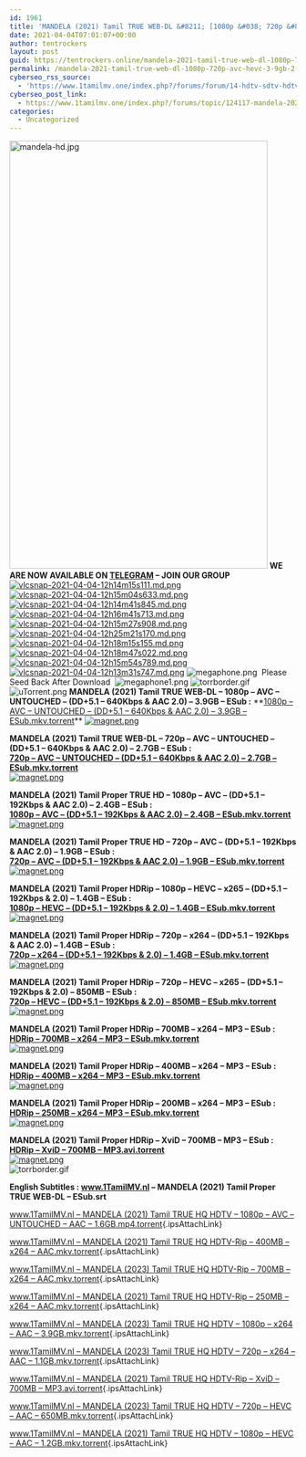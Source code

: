 ```yaml
---
id: 1961
title: 'MANDELA (2021) Tamil TRUE WEB-DL &#8211; [1080p &#038; 720p &#8211; AVC / HEVC &#8211; 3.9GB &#8211; 2.6GB &#8211; 1.9GB &#8211; 1.3GB &#038; 850MB] &#8211; [x264 / XviD &#8211; 700MB &#8211; 400MB &#038; 250MB] &#8211; ESub'
date: 2021-04-04T07:01:07+00:00
author: tentrockers
layout: post
guid: https://tentrockers.online/mandela-2021-tamil-true-web-dl-1080p-720p-avc-hevc-3-9gb-2-6gb-1-9gb-1-3gb-850mb-x264-xvid-700mb-400mb-250mb-esub/
permalink: /mandela-2021-tamil-true-web-dl-1080p-720p-avc-hevc-3-9gb-2-6gb-1-9gb-1-3gb-850mb-x264-xvid-700mb-400mb-250mb-esub/
cyberseo_rss_source:
  - 'https://www.1tamilmv.one/index.php?/forums/forum/14-hdtv-sdtv-hdtv-rips.xml&page=2'
cyberseo_post_link:
  - https://www.1tamilmv.one/index.php?/forums/topic/124117-mandela-2021-tamil-true-web-dl-1080p-720p-avc-hevc-39gb-26gb-19gb-13gb-850mb-x264-xvid-700mb-400mb-250mb-esub/
categories:
  - Uncategorized
---
```

<img loading="lazy" alt="mandela-hd.jpg" class="ipsImage" height="750px" src="https://i.extraimages.net/images/2021/04/04/mandela-hd.jpg" width="453px" />  
<span><strong><span>WE ARE NOW AVAILABLE ON&nbsp;</span><u><a href="https://t.me/TamilMVSocial" rel="external nofollow noopener" target="_blank"><span>TELEGRAM</span></a></u><span>&nbsp;&#8211; JOIN OUR GROUP</span></strong></span>  
<a href="https://extraimages.net/image/Uk2Zx" rel="external nofollow"><img alt="vlcsnap-2021-04-04-12h14m15s111.md.png" class="ipsImage" src="https://i.extraimages.net/images/2021/04/04/vlcsnap-2021-04-04-12h14m15s111.md.png" /></a><a href="https://extraimages.net/image/UkZRU" rel="external nofollow"><img alt="vlcsnap-2021-04-04-12h15m04s633.md.png" class="ipsImage" src="https://i.extraimages.net/images/2021/04/04/vlcsnap-2021-04-04-12h15m04s633.md.png" /></a><a href="https://extraimages.net/image/Ukzka" rel="external nofollow"><img alt="vlcsnap-2021-04-04-12h14m41s845.md.png" class="ipsImage" src="https://i.extraimages.net/images/2021/04/04/vlcsnap-2021-04-04-12h14m41s845.md.png" /></a><a href="https://extraimages.net/image/Ukgqs" rel="external nofollow"><img alt="vlcsnap-2021-04-04-12h16m41s713.md.png" class="ipsImage" src="https://i.extraimages.net/images/2021/04/04/vlcsnap-2021-04-04-12h16m41s713.md.png" /></a><a href="https://extraimages.net/image/Uku5B" rel="external nofollow"><img alt="vlcsnap-2021-04-04-12h15m27s908.md.png" class="ipsImage" src="https://i.extraimages.net/images/2021/04/04/vlcsnap-2021-04-04-12h15m27s908.md.png" /></a><a href="https://extraimages.net/image/Ukrjn" rel="external nofollow"><img alt="vlcsnap-2021-04-04-12h25m21s170.md.png" class="ipsImage" src="https://i.extraimages.net/images/2021/04/04/vlcsnap-2021-04-04-12h25m21s170.md.png" /></a><a href="https://extraimages.net/image/UkImk" rel="external nofollow"><img alt="vlcsnap-2021-04-04-12h18m15s155.md.png" class="ipsImage" src="https://i.extraimages.net/images/2021/04/04/vlcsnap-2021-04-04-12h18m15s155.md.png" /></a><a href="https://extraimages.net/image/UkPoh" rel="external nofollow"><img alt="vlcsnap-2021-04-04-12h18m47s022.md.png" class="ipsImage" src="https://i.extraimages.net/images/2021/04/04/vlcsnap-2021-04-04-12h18m47s022.md.png" /></a><a href="https://extraimages.net/image/UkOgy" rel="external nofollow"><img alt="vlcsnap-2021-04-04-12h15m54s789.md.png" class="ipsImage" src="https://i.extraimages.net/images/2021/04/04/vlcsnap-2021-04-04-12h15m54s789.md.png" /></a><a href="https://extraimages.net/image/UkEN8" rel="external nofollow"><img alt="vlcsnap-2021-04-04-12h13m31s747.md.png" class="ipsImage" src="https://i.extraimages.net/images/2021/04/04/vlcsnap-2021-04-04-12h13m31s747.md.png" /></a>  
<img alt="megaphone.png" class="ipsImage ipsImage_thumbnailed" data-fileid="26238" data-unique="vkuczn18s" src="https://www.1tamilmv.one/uploads/monthly_2018_01/megaphone.png.98ba8dbd136da11b8d3b32c4c66111da.png" /> &nbsp;<span>Please Seed Back After Download</span>&nbsp;&nbsp;<img alt="megaphone1.png" class="ipsImage ipsImage_thumbnailed" data-fileid="26239" data-unique="vkuczn18s" src="https://www.1tamilmv.one/uploads/monthly_2018_01/megaphone1.png.5caac63cf646a97afcd8c32ab313097e.png" />  
<img alt="torrborder.gif" class="ipsImage" data-fileid="26233" src="https://www.1tamilmv.one/uploads/monthly_2018_01/torrborder.gif.a36a064cf6ccdffab1019892c8caca2d.gif" />  
<img alt="uTorrent.png" class="ipsImage ipsImage_thumbnailed" data-fileid="26234" data-unique="vkuczn18s" src="https://www.1tamilmv.one/uploads/monthly_2018_01/uTorrent.png.049c3c21c5799cbfedf6b0a4b49684ee.png" />  
<span><strong>MANDELA (2021) Tamil&nbsp;TRUE WEB-DL &#8211; 1080p &#8211; AVC &#8211; UNTOUCHED &#8211; (DD+5.1 &#8211; 640Kbps & AAC 2.0)&nbsp;&#8211; 3.9GB&nbsp;&#8211; ESub&nbsp;:</strong></span>  
**<a class="ipsAttachLink" data-fileid="75177" href="https://www.1tamilmv.one/applications/core/interface/file/attachment.php?id=75177" rel><span>1080p &#8211; AVC &#8211; UNTOUCHED &#8211; (DD+5.1 &#8211; 640Kbps & AAC 2.0) &#8211; 3.9GB &#8211; ESub.mkv.torrent</span></a>**  
<a href="magnet:?xt=urn:btih:6726cbc0c611db57fcf160d8205f3aed9361f963&dn=www.1TamilMV.nl%20-%20MANDELA%20(2021)%20Tamil%20TRUE%20WEB-DL%20-%201080p%20-%20AVC%20-%20UNTOUCHED%20-%20(DD%2B5.1%20-%20640Kbps%20%26%20AAC%202.0)%20-%203.9GB%20-%20ESub.mkv&tr=udp%3A%2F%2Fp4p.arenabg.com%3A1337%2Fannounce&tr=http%3A%2F%2Fpow7.com%3A80%2Fannounce&tr=udp%3A%2F%2Ftracker.tiny-vps.com%3A6969%2Fannounce&tr=http%3A%2F%2Ftracker2.itzmx.com%3A6961%2Fannounce&tr=udp%3A%2F%2F151.80.120.114%3A2710%2Fannounce&tr=udp%3A%2F%2F9.rarbg.com%3A2790%2Fannounce&tr=udp%3A%2F%2F9.rarbg.to%3A2740%2Fannounce&tr=udp%3A%2F%2Fopen.stealth.si%3A80%2Fannounce&tr=udp%3A%2F%2Ftracker.leechers-paradise.org%3A6969%2Fannounce&tr=udp%3A%2F%2Ftracker.opentrackr.org%3A1337%2Fannounce&tr=http%3A%2F%2Ft.nyaatracker.com%3A80%2Fannounce" rel><img alt="magnet.png" src="https://www.1tamilmv.one/magnet.png" /></a>

<span><strong>MANDELA (2021) Tamil&nbsp;TRUE WEB-DL &#8211; 720p &#8211; AVC &#8211; UNTOUCHED &#8211; (DD+5.1 &#8211; 640Kbps & AAC 2.0)&nbsp;&#8211; 2.7GB&nbsp;&#8211; ESub&nbsp;:</strong></span>  
**<a class="ipsAttachLink" data-fileid="75178" href="https://www.1tamilmv.one/applications/core/interface/file/attachment.php?id=75178" rel><span>720p &#8211; AVC &#8211; UNTOUCHED &#8211; (DD+5.1 &#8211; 640Kbps & AAC 2.0) &#8211; 2.7GB &#8211; ESub.mkv.torrent</span></a>**  
<a href="magnet:?xt=urn:btih:2f00c6b36b5e7b0d18f7a3bc12f53b71054d4bc7&dn=www.1TamilMV.nl%20-%20MANDELA%20(2021)%20Tamil%20TRUE%20WEB-DL%20-%20720p%20-%20AVC%20-%20UNTOUCHED%20-%20(DD%2B5.1%20-%20640Kbps%20%26%20AAC%202.0)%20-%202.7GB%20-%20ESub.mkv&tr=udp%3A%2F%2Fp4p.arenabg.com%3A1337%2Fannounce&tr=http%3A%2F%2Fpow7.com%3A80%2Fannounce&tr=udp%3A%2F%2Ftracker.tiny-vps.com%3A6969%2Fannounce&tr=http%3A%2F%2Ftracker2.itzmx.com%3A6961%2Fannounce&tr=udp%3A%2F%2F151.80.120.114%3A2710%2Fannounce&tr=udp%3A%2F%2F9.rarbg.com%3A2790%2Fannounce&tr=udp%3A%2F%2F9.rarbg.to%3A2740%2Fannounce&tr=udp%3A%2F%2Fopen.stealth.si%3A80%2Fannounce&tr=udp%3A%2F%2Ftracker.leechers-paradise.org%3A6969%2Fannounce&tr=udp%3A%2F%2Ftracker.opentrackr.org%3A1337%2Fannounce&tr=http%3A%2F%2Ft.nyaatracker.com%3A80%2Fannounce" rel><img alt="magnet.png" src="https://www.1tamilmv.one/magnet.png" /></a>

<span><strong>MANDELA (2021) Tamil Proper TRUE HD &#8211; 1080p &#8211; AVC &#8211; (DD+5.1 &#8211; 192Kbps & AAC 2.0)&nbsp;&#8211; 2.4GB&nbsp;&#8211; ESub&nbsp;:</strong></span>  
**<a class="ipsAttachLink" data-fileid="75183" href="https://www.1tamilmv.one/applications/core/interface/file/attachment.php?id=75183" rel><span>1080p &#8211; AVC &#8211; (DD+5.1 &#8211; 192Kbps & AAC 2.0) &#8211; 2.4GB &#8211; ESub.mkv.torrent</span></a>**  
<a href="magnet:?xt=urn:btih:8ef82bf493b2132a7b7b603e983ac470cefb2154&dn=www.1TamilMV.nl%20-%20MANDELA%20(2021)%20Tamil%20TRUE%20HD%20-%201080p%20-%20AVC%20-%20(DD%2B5.1%20-%20192Kbps%20%26%20AAC%202.0)%20-%202.4GB%20-%20ESub.mkv&tr=udp%3A%2F%2Fp4p.arenabg.com%3A1337%2Fannounce&tr=http%3A%2F%2Fpow7.com%3A80%2Fannounce&tr=udp%3A%2F%2Ftracker.tiny-vps.com%3A6969%2Fannounce&tr=http%3A%2F%2Ftracker2.itzmx.com%3A6961%2Fannounce&tr=udp%3A%2F%2F151.80.120.114%3A2710%2Fannounce&tr=udp%3A%2F%2F9.rarbg.com%3A2790%2Fannounce&tr=udp%3A%2F%2F9.rarbg.to%3A2740%2Fannounce&tr=udp%3A%2F%2Fopen.stealth.si%3A80%2Fannounce&tr=udp%3A%2F%2Ftracker.leechers-paradise.org%3A6969%2Fannounce&tr=udp%3A%2F%2Ftracker.opentrackr.org%3A1337%2Fannounce&tr=http%3A%2F%2Ft.nyaatracker.com%3A80%2Fannounce" rel><img alt="magnet.png" src="https://www.1tamilmv.one/magnet.png" /></a>

<span><strong>MANDELA (2021) Tamil Proper TRUE HD &#8211; 720p &#8211; AVC &#8211; (DD+5.1 &#8211; 192Kbps & AAC 2.0)&nbsp;&#8211; 1.9GB&nbsp;&#8211; ESub&nbsp;:</strong></span>  
**<a class="ipsAttachLink" data-fileid="75176" href="https://www.1tamilmv.one/applications/core/interface/file/attachment.php?id=75176" rel><span>720p &#8211; AVC &#8211; (DD+5.1 &#8211; 192Kbps & AAC 2.0) &#8211; 1.9GB &#8211; ESub.mkv.torrent</span></a>**  
<a href="magnet:?xt=urn:btih:532fabe140e9fd3ebbc379487d78356b086d1871&dn=www.1TamilMV.nl%20-%20MANDELA%20(2021)%20Tamil%20TRUE%20HD%20-%20720p%20-%20AVC%20-%20(DD%2B5.1%20-%20192Kbps%20%26%20AAC%202.0)%20-%201.9GB%20-%20ESub.mkv&tr=udp%3A%2F%2Fp4p.arenabg.com%3A1337%2Fannounce&tr=http%3A%2F%2Fpow7.com%3A80%2Fannounce&tr=udp%3A%2F%2Ftracker.tiny-vps.com%3A6969%2Fannounce&tr=http%3A%2F%2Ftracker2.itzmx.com%3A6961%2Fannounce&tr=udp%3A%2F%2F151.80.120.114%3A2710%2Fannounce&tr=udp%3A%2F%2F9.rarbg.com%3A2790%2Fannounce&tr=udp%3A%2F%2F9.rarbg.to%3A2740%2Fannounce&tr=udp%3A%2F%2Fopen.stealth.si%3A80%2Fannounce&tr=udp%3A%2F%2Ftracker.leechers-paradise.org%3A6969%2Fannounce&tr=udp%3A%2F%2Ftracker.opentrackr.org%3A1337%2Fannounce&tr=http%3A%2F%2Ft.nyaatracker.com%3A80%2Fannounce" rel><img alt="magnet.png" src="https://www.1tamilmv.one/magnet.png" /></a>

<span><strong>MANDELA (2021) Tamil Proper HDRip &#8211; 1080p &#8211; </strong></span><span><strong>HEVC </strong></span><span><strong>&#8211;</strong></span><span><strong> x265</strong></span><span><strong>&nbsp;&#8211; (DD+5.1 &#8211; 192Kbps & 2.0)&nbsp;&#8211; 1.4GB&nbsp;&#8211; ESub&nbsp;:</strong></span>  
**<a class="ipsAttachLink" data-fileid="75186" href="https://www.1tamilmv.one/applications/core/interface/file/attachment.php?id=75186" rel><span>1080p &#8211; HEVC &#8211; (DD+5.1 &#8211; 192Kbps & 2.0) &#8211; 1.4GB &#8211; ESub.mkv.torrent</span></a>**  
<a href="magnet:?xt=urn:btih:6e622511bdb91f378444f0ad36d82619dbc8582d&dn=www.1TamilMV.nl%20-%20MANDELA%20(2021)%20Tamil%20Proper%20HDRip%20-%201080p%20-%20HEVC%20-%20(DD%2B5.1%20-%20192Kbps%20%26%202.0)%20-%201.4GB%20-%20ESub.mkv&tr=udp%3A%2F%2Fp4p.arenabg.com%3A1337%2Fannounce&tr=http%3A%2F%2Fpow7.com%3A80%2Fannounce&tr=udp%3A%2F%2Ftracker.tiny-vps.com%3A6969%2Fannounce&tr=http%3A%2F%2Ftracker2.itzmx.com%3A6961%2Fannounce&tr=udp%3A%2F%2F151.80.120.114%3A2710%2Fannounce&tr=udp%3A%2F%2F9.rarbg.com%3A2790%2Fannounce&tr=udp%3A%2F%2F9.rarbg.to%3A2740%2Fannounce&tr=udp%3A%2F%2Fopen.stealth.si%3A80%2Fannounce&tr=udp%3A%2F%2Ftracker.leechers-paradise.org%3A6969%2Fannounce&tr=udp%3A%2F%2Ftracker.opentrackr.org%3A1337%2Fannounce&tr=http%3A%2F%2Ft.nyaatracker.com%3A80%2Fannounce" rel><img alt="magnet.png" src="https://www.1tamilmv.one/magnet.png" /></a>

<span><strong>MANDELA (2021) Tamil Proper HDRip &#8211; 720p &#8211; x264 &#8211; (DD+5.1 &#8211; 192Kbps &&nbsp;AAC 2.0) &#8211; 1.4GB&nbsp;&#8211; ESub&nbsp;:</strong></span>  
**<a class="ipsAttachLink" data-fileid="75182" href="https://www.1tamilmv.one/applications/core/interface/file/attachment.php?id=75182" rel><span>720p &#8211; x264 &#8211; (DD+5.1 &#8211; 192Kbps & 2.0) &#8211; 1.4GB &#8211; ESub.mkv.torrent</span></a>**  
<a href="magnet:?xt=urn:btih:658f83f7245d9dec837b2662d388657b04e9d98d&dn=www.1TamilMV.nl%20-%20MANDELA%20(2021)%20Tamil%20Proper%20HDRip%20-%20720p%20-%20x264%20-%20(DD%2B5.1%20-%20192Kbps%20%26%202.0)%20-%201.4GB%20-%20ESub.mkv&tr=udp%3A%2F%2Fp4p.arenabg.com%3A1337%2Fannounce&tr=http%3A%2F%2Fpow7.com%3A80%2Fannounce&tr=udp%3A%2F%2Ftracker.tiny-vps.com%3A6969%2Fannounce&tr=http%3A%2F%2Ftracker2.itzmx.com%3A6961%2Fannounce&tr=udp%3A%2F%2F151.80.120.114%3A2710%2Fannounce&tr=udp%3A%2F%2F9.rarbg.com%3A2790%2Fannounce&tr=udp%3A%2F%2F9.rarbg.to%3A2740%2Fannounce&tr=udp%3A%2F%2Fopen.stealth.si%3A80%2Fannounce&tr=udp%3A%2F%2Ftracker.leechers-paradise.org%3A6969%2Fannounce&tr=udp%3A%2F%2Ftracker.opentrackr.org%3A1337%2Fannounce&tr=http%3A%2F%2Ft.nyaatracker.com%3A80%2Fannounce" rel><img alt="magnet.png" src="https://www.1tamilmv.one/magnet.png" /></a>

<span><strong>MANDELA (2021) Tamil Proper HDRip &#8211; 720p &#8211; </strong></span><span><strong>HEVC </strong></span><span><strong>&#8211;</strong></span><span><strong> x265</strong></span><span><strong> &#8211; (DD+5.1 &#8211; 192Kbps & 2.0)&nbsp;&#8211; 850MB&nbsp;&#8211; ESub&nbsp;:</strong></span>  
**<a class="ipsAttachLink" data-fileid="75184" href="https://www.1tamilmv.one/applications/core/interface/file/attachment.php?id=75184" rel><span>720p &#8211; HEVC &#8211; (DD+5.1 &#8211; 192Kbps & 2.0) &#8211; 850MB &#8211; ESub.mkv.torrent</span></a>**  
<a href="magnet:?xt=urn:btih:176322fbed7c6289221abf35a7c905201ca9d0a9&dn=www.1TamilMV.nl%20-%20MANDELA%20(2021)%20Tamil%20Proper%20HDRip%20-%20720p%20-%20HEVC%20-%20(DD%2B5.1%20-%20192Kbps%20%26%202.0)%20-%20850MB%20-%20ESub.mkv&tr=udp%3A%2F%2Fp4p.arenabg.com%3A1337%2Fannounce&tr=http%3A%2F%2Fpow7.com%3A80%2Fannounce&tr=udp%3A%2F%2Ftracker.tiny-vps.com%3A6969%2Fannounce&tr=http%3A%2F%2Ftracker2.itzmx.com%3A6961%2Fannounce&tr=udp%3A%2F%2F151.80.120.114%3A2710%2Fannounce&tr=udp%3A%2F%2F9.rarbg.com%3A2790%2Fannounce&tr=udp%3A%2F%2F9.rarbg.to%3A2740%2Fannounce&tr=udp%3A%2F%2Fopen.stealth.si%3A80%2Fannounce&tr=udp%3A%2F%2Ftracker.leechers-paradise.org%3A6969%2Fannounce&tr=udp%3A%2F%2Ftracker.opentrackr.org%3A1337%2Fannounce&tr=http%3A%2F%2Ft.nyaatracker.com%3A80%2Fannounce" rel><img alt="magnet.png" src="https://www.1tamilmv.one/magnet.png" /></a>

<span><strong>MANDELA (2021) Tamil Proper HDRip &#8211; 700MB &#8211; x264 &#8211; MP3&nbsp;&#8211; ESub&nbsp;:</strong></span>  
**<a class="ipsAttachLink" data-fileid="75181" href="https://www.1tamilmv.one/applications/core/interface/file/attachment.php?id=75181" rel><span>HDRip &#8211; 700MB &#8211; x264 &#8211; MP3 &#8211; ESub.mkv.torrent</span></a>**  
<a href="magnet:?xt=urn:btih:9d071acdc070803c64016d2a76d8596df806149b&dn=www.1TamilMV.nl%20-%20MANDELA%20(2021)%20Tamil%20Proper%20HDRip%20-%20700MB%20-%20x264%20-%20MP3%20-%20ESub.mkv&tr=udp%3A%2F%2Fp4p.arenabg.com%3A1337%2Fannounce&tr=http%3A%2F%2Fpow7.com%3A80%2Fannounce&tr=udp%3A%2F%2Ftracker.tiny-vps.com%3A6969%2Fannounce&tr=http%3A%2F%2Ftracker2.itzmx.com%3A6961%2Fannounce&tr=udp%3A%2F%2F151.80.120.114%3A2710%2Fannounce&tr=udp%3A%2F%2F9.rarbg.com%3A2790%2Fannounce&tr=udp%3A%2F%2F9.rarbg.to%3A2740%2Fannounce&tr=udp%3A%2F%2Fopen.stealth.si%3A80%2Fannounce&tr=udp%3A%2F%2Ftracker.leechers-paradise.org%3A6969%2Fannounce&tr=udp%3A%2F%2Ftracker.opentrackr.org%3A1337%2Fannounce&tr=http%3A%2F%2Ft.nyaatracker.com%3A80%2Fannounce" rel><img alt="magnet.png" src="https://www.1tamilmv.one/magnet.png" /></a>

<span><strong>MANDELA (2021) Tamil Proper HDRip &#8211; 400MB &#8211; x264 &#8211; MP3 &#8211; ESub&nbsp;:</strong></span>  
**<a class="ipsAttachLink" data-fileid="75180" href="https://www.1tamilmv.one/applications/core/interface/file/attachment.php?id=75180" rel><span>HDRip &#8211; 400MB &#8211; x264 &#8211; MP3 &#8211; ESub.mkv.torrent</span></a>**  
<a href="magnet:?xt=urn:btih:9c45166557e64119a322c34605b0a484c4e481d6&dn=www.1TamilMV.nl%20-%20MANDELA%20(2021)%20Tamil%20Proper%20HDRip%20-%20400MB%20-%20x264%20-%20MP3%20-%20ESub.mkv&tr=udp%3A%2F%2Fp4p.arenabg.com%3A1337%2Fannounce&tr=http%3A%2F%2Fpow7.com%3A80%2Fannounce&tr=udp%3A%2F%2Ftracker.tiny-vps.com%3A6969%2Fannounce&tr=http%3A%2F%2Ftracker2.itzmx.com%3A6961%2Fannounce&tr=udp%3A%2F%2F151.80.120.114%3A2710%2Fannounce&tr=udp%3A%2F%2F9.rarbg.com%3A2790%2Fannounce&tr=udp%3A%2F%2F9.rarbg.to%3A2740%2Fannounce&tr=udp%3A%2F%2Fopen.stealth.si%3A80%2Fannounce&tr=udp%3A%2F%2Ftracker.leechers-paradise.org%3A6969%2Fannounce&tr=udp%3A%2F%2Ftracker.opentrackr.org%3A1337%2Fannounce&tr=http%3A%2F%2Ft.nyaatracker.com%3A80%2Fannounce" rel><img alt="magnet.png" src="https://www.1tamilmv.one/magnet.png" /></a>

<span><strong>MANDELA (2021) Tamil Proper HDRip &#8211; 200MB &#8211; x264 &#8211; MP3&nbsp;&#8211; ESub&nbsp;:</strong></span>  
**<a class="ipsAttachLink" data-fileid="75179" href="https://www.1tamilmv.one/applications/core/interface/file/attachment.php?id=75179" rel><span>HDRip &#8211; 250MB &#8211; x264 &#8211; MP3 &#8211; ESub.mkv.torrent</span></a>**  
<a href="magnet:?xt=urn:btih:712690bb6094da5914ef29a52d01df3706072621&dn=www.1TamilMV.nl%20-%20MANDELA%20(2021)%20Tamil%20Proper%20HDRip%20-%20250MB%20-%20x264%20-%20MP3%20-%20ESub.mkv&tr=udp%3A%2F%2Fp4p.arenabg.com%3A1337%2Fannounce&tr=http%3A%2F%2Fpow7.com%3A80%2Fannounce&tr=udp%3A%2F%2Ftracker.tiny-vps.com%3A6969%2Fannounce&tr=http%3A%2F%2Ftracker2.itzmx.com%3A6961%2Fannounce&tr=udp%3A%2F%2F151.80.120.114%3A2710%2Fannounce&tr=udp%3A%2F%2F9.rarbg.com%3A2790%2Fannounce&tr=udp%3A%2F%2F9.rarbg.to%3A2740%2Fannounce&tr=udp%3A%2F%2Fopen.stealth.si%3A80%2Fannounce&tr=udp%3A%2F%2Ftracker.leechers-paradise.org%3A6969%2Fannounce&tr=udp%3A%2F%2Ftracker.opentrackr.org%3A1337%2Fannounce&tr=http%3A%2F%2Ft.nyaatracker.com%3A80%2Fannounce" rel><img alt="magnet.png" src="https://www.1tamilmv.one/magnet.png" /></a>

<span><strong>MANDELA (2021) Tamil Proper HDRip &#8211; XviD &#8211; 700MB &#8211; MP3&nbsp;&#8211; ESub&nbsp;:</strong></span>  
**<a class="ipsAttachLink" data-fileid="75185" href="https://www.1tamilmv.one/applications/core/interface/file/attachment.php?id=75185" rel><span>HDRip &#8211; XviD &#8211; 700MB &#8211; MP3.avi.torrent</span></a>**  
<a href="magnet:?xt=urn:btih:d11a5f7098241c4a9621347b0a8b7eda1e0b6945&dn=www.1TamilMV.nl%20-%20MANDELA%20(2021)%20Tamil%20Proper%20HDRip%20-%20XviD%20-%20700MB%20-%20MP3.avi&tr=udp%3A%2F%2Fp4p.arenabg.com%3A1337%2Fannounce&tr=http%3A%2F%2Fpow7.com%3A80%2Fannounce&tr=udp%3A%2F%2Ftracker.tiny-vps.com%3A6969%2Fannounce&tr=http%3A%2F%2Ftracker2.itzmx.com%3A6961%2Fannounce&tr=udp%3A%2F%2F151.80.120.114%3A2710%2Fannounce&tr=udp%3A%2F%2F9.rarbg.com%3A2790%2Fannounce&tr=udp%3A%2F%2F9.rarbg.to%3A2740%2Fannounce&tr=udp%3A%2F%2Fopen.stealth.si%3A80%2Fannounce&tr=udp%3A%2F%2Ftracker.leechers-paradise.org%3A6969%2Fannounce&tr=udp%3A%2F%2Ftracker.opentrackr.org%3A1337%2Fannounce&tr=http%3A%2F%2Ft.nyaatracker.com%3A80%2Fannounce" rel><img alt="magnet.png" src="https://www.1tamilmv.one/magnet.png" /></a>  
<img alt="torrborder.gif" class="ipsImage" data-fileid="26233" src="https://www.1tamilmv.one/uploads/monthly_2018_01/torrborder.gif.a36a064cf6ccdffab1019892c8caca2d.gif" /> 

<span><strong>English Subtitles :&nbsp;</strong></span>**<a class="ipsAttachLink" data-fileid="75187" href="https://www.1tamilmv.one/applications/core/interface/file/attachment.php?id=75187" rel><span>www.1TamilMV.nl &#8211; MANDELA (2021) Tamil Proper TRUE WEB-DL &#8211; ESub.srt</span></a>** 

[www.1TamilMV.nl &#8211; MANDELA (2021) Tamil TRUE HQ HDTV &#8211; 1080p &#8211; AVC &#8211; UNTOUCHED &#8211; AAC &#8211; 1.6GB.mp4.torrent](https://www.1tamilmv.nl/applications/core/interface/file/attachment.php?id=75144){.ipsAttachLink}

[www.1TamilMV.nl &#8211; MANDELA (2021) Tamil TRUE HQ HDTV-Rip &#8211; 400MB &#8211; x264 &#8211; AAC.mkv.torrent](https://www.1tamilmv.nl/applications/core/interface/file/attachment.php?id=75145){.ipsAttachLink}

[www.1TamilMV.nl &#8211; MANDELA (2023) Tamil TRUE HQ HDTV-Rip &#8211; 700MB &#8211; x264 &#8211; AAC.mkv.torrent](https://www.1tamilmv.nl/applications/core/interface/file/attachment.php?id=75146){.ipsAttachLink}

[www.1TamilMV.nl &#8211; MANDELA (2021) Tamil TRUE HQ HDTV-Rip &#8211; 250MB &#8211; x264 &#8211; AAC.mkv.torrent](https://www.1tamilmv.nl/applications/core/interface/file/attachment.php?id=75147){.ipsAttachLink}

[www.1TamilMV.nl &#8211; MANDELA (2023) Tamil TRUE HQ HDTV &#8211; 1080p &#8211; x264 &#8211; AAC &#8211; 3.9GB.mkv.torrent](https://www.1tamilmv.nl/applications/core/interface/file/attachment.php?id=75148){.ipsAttachLink}

[www.1TamilMV.nl &#8211; MANDELA (2023) Tamil TRUE HQ HDTV &#8211; 720p &#8211; x264 &#8211; AAC &#8211; 1.1GB.mkv.torrent](https://www.1tamilmv.nl/applications/core/interface/file/attachment.php?id=75149){.ipsAttachLink}

[www.1TamilMV.nl &#8211; MANDELA (2021) Tamil TRUE HQ HDTV-Rip &#8211; XviD &#8211; 700MB &#8211; MP3.avi.torrent](https://www.1tamilmv.nl/applications/core/interface/file/attachment.php?id=75150){.ipsAttachLink}

[www.1TamilMV.nl &#8211; MANDELA (2023) Tamil TRUE HQ HDTV &#8211; 720p &#8211; HEVC &#8211; AAC &#8211; 650MB.mkv.torrent](https://www.1tamilmv.nl/applications/core/interface/file/attachment.php?id=75151){.ipsAttachLink}

[www.1TamilMV.nl &#8211; MANDELA (2021) Tamil TRUE HQ HDTV &#8211; 1080p &#8211; HEVC &#8211; AAC &#8211; 1.2GB.mkv.torrent](https://www.1tamilmv.nl/applications/core/interface/file/attachment.php?id=75152){.ipsAttachLink}